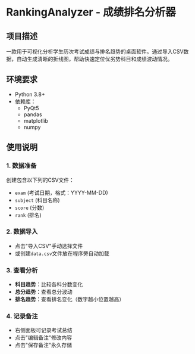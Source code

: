 # RankingAnalyzer - 成绩排名分析器

## 项目描述

一款用于可视化分析学生历次考试成绩与排名趋势的桌面软件。通过导入CSV数据，自动生成清晰的折线图，帮助快速定位优劣势科目和成绩波动情况。

## 环境要求

- Python 3.8+
- 依赖库：
  - PyQt5
  - pandas
  - matplotlib
  - numpy

## 使用说明

### 1. 数据准备
创建包含以下列的CSV文件：
- `exam` (考试日期，格式：YYYY-MM-DD)
- `subject` (科目名称)
- `score` (分数)
- `rank` (排名)

### 2. 数据导入
- 点击"导入CSV"手动选择文件
- 或创建`data.csv`文件放在程序旁自动加载

### 3. 查看分析
- **科目趋势**：比较各科分数变化
- **总分趋势**：查看总分波动
- **排名趋势**：查看排名变化（数字越小位置越高）

### 4. 记录备注
- 右侧面板可记录考试总结
- 点击"编辑备注"修改内容
- 点击"保存备注"永久存储

